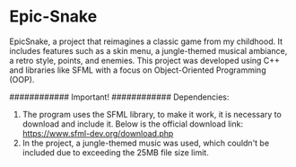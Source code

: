 # Epic-Snake
EpicSnake, a project that reimagines a classic game from my childhood. It includes features such as a skin menu, a jungle-themed musical ambiance, a retro style, points, and enemies. This project was developed using C++ and libraries like SFML with a focus on Object-Oriented Programming (OOP).

############
Important!
############
Dependencies:
1. The program uses the SFML library, to make it work, it is necessary to download and include it. Below is the official download link:
https://www.sfml-dev.org/download.php
2. In the project, a jungle-themed music was used, which couldn't be included due to exceeding the 25MB file size limit.

